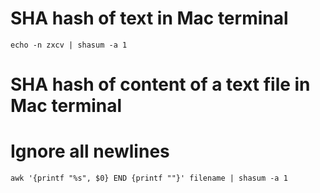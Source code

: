 # SHA hash of text in Mac terminal
`echo -n zxcv | shasum -a 1`

# SHA hash of content of a text file in Mac terminal
# Ignore all newlines
`awk '{printf "%s", $0} END {printf ""}' filename | shasum -a 1`
